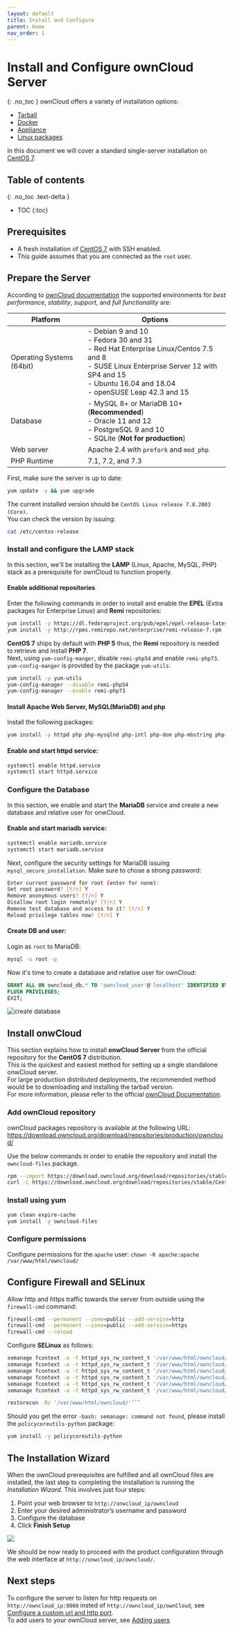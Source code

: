 ```yaml
---
layout: default
title: Install and Configure
parent: Home
nav_order: 1
---
```

<!-- As an administrator, how do I install and configure an Owncloud server? -->
# Install and Configure ownCloud Server
{: .no_toc }
ownCloud offers a variety of installation options:
- [Tarball](https://owncloud.org/download/#owncloud-server-tar-ball)
- [Docker](https://doc.owncloud.org/server/10.4/admin_manual/installation/docker/)
- [Appliance](https://owncloud.org/download/#owncloud-server-appliance)
- [Linux packages](https://owncloud.org/download/#owncloud-server-linux-packages)

In this document we will cover a standard single-server installation on [CentOS 7](https://www.centos.org/).  

## Table of contents
{: .no_toc .text-delta }
- TOC
{:toc}

## Prerequisites
- A fresh installation of [CentOS 7](https://www.centos.org/) with SSH enabled.
- This guide assumes that you are connected as the `root` user.

## Prepare the Server
According to [ownCloud documentation](https://doc.owncloud.com/server/admin_manual/installation/system_requirements.html) the supported environments for *best performance*, *stability*, *support*, and *full functionality* are:  

| Platform                  | Options                                                                                                                                                                     |
|---------------------------|-----------------------------------------------------------------------------------------------------------------------------------------------------------------------------|
| Operating Systems (64bit) | - Debian 9 and 10<br>- Fedora 30 and 31<br>- Red Hat Enterprise Linux/Centos 7.5 and 8<br>- SUSE Linux Enterprise Server 12 with SP4 and 15<br>- Ubuntu 16.04 and 18.04<br>- openSUSE Leap 42.3 and 15 |
| Database                  | - MySQL 8+ or MariaDB 10+ (**Recommended**)<br>- Oracle 11 and 12<br>- PostgreSQL 9 and 10<br>- SQLite (**Not for production**)                                                                    |
| Web server                | Apache 2.4 with `prefork` and `mod_php`                                                                                                                                   |
| PHP Runtime               | 7.1, 7.2, and 7.3                                                                                                                                                           |


First, make sure the server is up to date:
```sh
yum update -y && yum upgrade
```
The current installed version should be `CentOS Linux release 7.8.2003 (Core)`.  
You can check the version by issuing:
```sh
cat /etc/centos-release
```

### Install and configure the LAMP stack
In this section, we'll be installing the **LAMP** (Linux, Apache, MySQL, PHP) stack as a prerequisite for ownCloud to function properly.

#### Enable additional repositories
Enter the following commands in order to install and enable the **EPEL** (Extra packages for Enterprise Linux) and **Remi** repositories:
```sh
yum install -y https://dl.fedoraproject.org/pub/epel/epel-release-latest-7.noarch.rpm
yum install -y http://rpms.remirepo.net/enterprise/remi-release-7.rpm
```
**CentOS 7** ships by default with **PHP 5** thus, the **Remi** repository is needed to retrieve and install **PHP 7**.  
Next, using `yum-config-manger`, disable `remi-php54` and enable `remi-php73`.  
`yum-config-manger` is provided by the package `yum-utils`.
```sh
yum install -y yum-utils
yum-config-manager --disable remi-php54
yum-config-manager --enable remi-php73
```

#### Install Apache Web Server, MySQL(MariaDB) and php
Install the following packages:
```sh
yum install -y httpd php php-mysqlnd php-intl php-dom php-mbstring php-gd php-pdo php-json php-xml php-zip php-gd php-curl php-pecl-mcrypt php-pear unzip mariadb-server mariadb
```

#### Enable and start httpd service:
```sh
systemctl enable httpd.service
systemctl start httpd.service
```

### Configure the Database
In this section, we enable and start the **MariaDB** service and create a new database and relative user for onwCloud.

#### Enable and start mariadb service:
```sh
systemctl enable mariadb.service
systemctl start mariadb.service
```
Next, configure the security settings for MariaDB issuing `mysql_secure_installation`. Make sure to chose a strong password:
```sh
Enter current password for root (enter for none):
Set root password? [Y/n] Y
Remove anonymous users? [Y/n] Y
Disallow root login remotely? [Y/n] Y
Remove test database and access to it? [Y/n] Y
Reload privilege tables now? [Y/n] Y
```

#### Create DB and user:
Login as `root` to MariaDB:
```sh
mysql -u root -p
```
Now it's time to create a database and relative user for ownCloud:
```sql
GRANT ALL ON owncloud_db.* TO 'owncloud_user'@'localhost' IDENTIFIED BY '<YourPassword>';
FLUSH PRIVILEGES;
EXIT;
```
![create database](images/01-create-db.png)

## Install onwCloud
This section explains how to install **onwCloud Server** from the official repository for the **CentOS 7** distribution.  
This is the quickest and easiest method for setting up a single standalone onwCloud server.  
For large production distributed deployments, the recommended method would be to downloading and installing the tarball version.  
For more information, please refer to the official [ownCloud Documentation](https://doc.owncloud.org/server/10.4/admin_manual/installation/deployment_considerations.html).

### Add ownCloud repository
ownCloud packages repository is available at the following URL: <https://download.owncloud.org/download/repositories/production/owncloud/>

Use the below commands in order to enable the repository and install the `owncloud-files` package.
```sh
rpm --import https://download.owncloud.org/download/repositories/stable/CentOS_7/repodata/repomd.xml.key
curl -L https://download.owncloud.org/download/repositories/stable/CentOS_7/ce:stable.repo -o /etc/yum.repos.d/ownCloud.repo
```

### Install using yum
```sh
yum clean expire-cache
yum install -y owncloud-files
```

### Configure permissions
Configure permissions for the `apache` user: `chown -R apache:apache /var/www/html/owncloud/`

## Configure Firewall and SELinux
Allow http and https traffic towards the server from outside using the `firewall-cmd` command:
```sh
firewall-cmd --permanent --zone=public --add-service=http
firewall-cmd --permanent --zone=public --add-service=https
firewall-cmd --reload
```

Configure **SELinux** as follows:

```sh
semanage fcontext -a -t httpd_sys_rw_content_t '/var/www/html/owncloud/data(/.*)?'
semanage fcontext -a -t httpd_sys_rw_content_t '/var/www/html/owncloud/config(/.*)?'
semanage fcontext -a -t httpd_sys_rw_content_t '/var/www/html/owncloud/apps(/.*)?'
semanage fcontext -a -t httpd_sys_rw_content_t '/var/www/html/owncloud/apps-external(/.*)?'
semanage fcontext -a -t httpd_sys_rw_content_t '/var/www/html/owncloud/.htaccess'
semanage fcontext -a -t httpd_sys_rw_content_t '/var/www/html/owncloud/.user.ini'

restorecon -Rv '/var/www/html/owncloud/'```
```

Should you get the error `-bash: semanage: command not found`, please install the `policycoreutils-python` package:
```sh
yum install -y policycoreutils-python
```

## The Installation Wizard
When the ownCloud prerequisites are fulfilled and all ownCloud files are installed, the last step to completing the installation is running the *Installation Wizard*. This involves just four steps:
1. Point your web browser to `http://onwcloud_ip/owncloud`
2. Enter your desired administrator’s username and password
3. Configure the database
4. Click **Finish Setup**

![](images/01_web-setup-02.png)

We should be now ready to proceed with the product configuration through the web interface at `http://onwcloud_ip/owncloud/`.

## Next steps
To configure the server to listen for http requests on `http://owncloud_ip:8080` insted of `http://owncloud_ip/ownCloud`, see [Configure a custom url and http port](02-custom-url-port.md).  
To add users to your ownCloud server, see [Adding users](03-adding-users.md)
